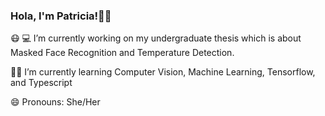 ### Hola, I'm Patricia!👋🏻

:mask: :computer: I’m currently working on my undergraduate thesis which is about Masked Face Recognition and Temperature Detection.

🌱:book: I’m currently learning Computer Vision, Machine Learning, Tensorflow, and Typescript

😄 Pronouns: She/Her


